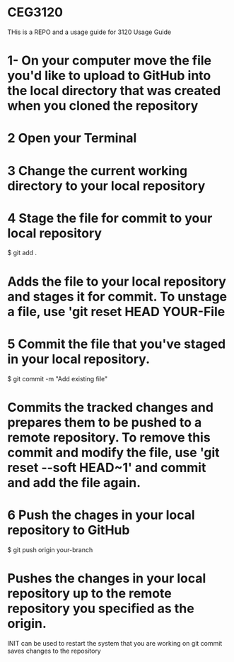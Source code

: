 # CEG3120
THis is a REPO and a usage guide for 3120
Usage Guide
# 1- On your computer move the file you'd like to upload to GitHub into the local directory that was created when you cloned the repository
# 2 Open your Terminal
# 3 Change the current working directory to your local repository
# 4 Stage the file for commit to your local repository
$ git add .
# Adds the file to your local repository and stages it for commit. To unstage a file, use 'git reset HEAD YOUR-File
# 5 Commit the file that you've staged in your local repository.
$ git commit -m "Add existing file"
# Commits the tracked changes and prepares them to be pushed to a remote repository. To remove this commit and modify the file, use 'git reset --soft HEAD~1' and commit and add the file again.
# 6 Push the chages in your local repository to GitHub
$ git push origin your-branch
# Pushes the changes in your local repository up to the remote repository you specified as the origin.




INIT can be used to restart the system that you are working on
git commit saves changes to the repository
